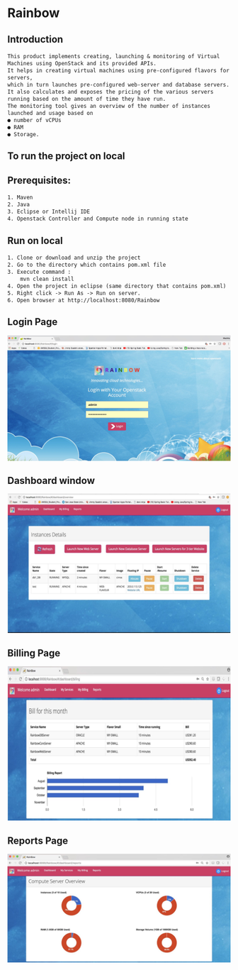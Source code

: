 # Rainbow

## Introduction


    This product implements creating, launching & monitoring of Virtual Machines using OpenStack and its provided APIs.
    It helps in creating virtual machines using pre-configured flavors for servers,
    which in turn launches pre-configured web-server and database servers.
    It also calculates and exposes the pricing of the various servers running based on the amount of time they have run.
    The monitoring tool gives an overview of the number of instances launched and usage based on
    ● number of vCPUs
    ● RAM
    ● Storage.
    
## To run the project on local

## Prerequisites:

    1. Maven
    2. Java
    3. Eclipse or Intellij IDE
    4. Openstack Controller and Compute node in running state
    
    
## Run on local

    1. Clone or download and unzip the project
    2. Go to the directory which contains pom.xml file
    3. Execute command :
        mvn clean install
    4. Open the project in eclipse (same directory that contains pom.xml)
    5. Right click -> Run As -> Run on server.
    6. Open browser at http://localhost:8080/Rainbow
    
## Login Page
    
   ![alt text](screenshot/LoginScreen.jpeg "this is the login page")
    
    
## Dashboard window
    
   ![alt text](screenshot/Dashboard.jpeg "this is dashboard page")
    
    
##  Billing Page
    
   ![alt text](screenshot/Billing.jpeg "This is billing page")
    
    
## Reports Page
    
   ![alt text](screenshot/Reports.jpeg "This is reports page")
    
    


